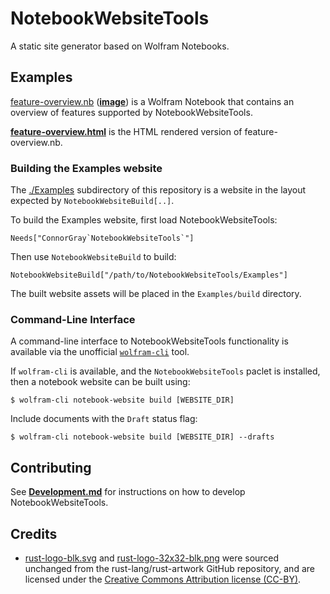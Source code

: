 # NotebookWebsiteTools

A static site generator based on Wolfram Notebooks.

## Examples

[feature-overview.nb](./Examples/Content/feature-overview.nb) ([**image**](./docs/images/feature-overview.nb.png.md))
is a Wolfram Notebook that contains an overview of features supported by NotebookWebsiteTools.

[**feature-overview.html**](https://www.wolframcloud.com/obj/connorg/Examples/NotebookWebsiteTools/feature-overview.html)
is the HTML rendered version of feature-overview.nb.

### Building the Examples website

The [./Examples](./Examples/) subdirectory of this repository is a website in the
layout expected by `NotebookWebsiteBuild[..]`.

To build the Examples website, first load NotebookWebsiteTools:

```wolfram
Needs["ConnorGray`NotebookWebsiteTools`"]
```

Then use `NotebookWebsiteBuild` to build:

```wolfram
NotebookWebsiteBuild["/path/to/NotebookWebsiteTools/Examples"]
```

The built website assets will be placed in the `Examples/build` directory.

### Command-Line Interface

A command-line interface to NotebookWebsiteTools functionality is available via
the unofficial [`wolfram-cli`](https://github.com/ConnorGray/wolfram-cli) tool.

If `wolfram-cli` is available, and the `NotebookWebsiteTools` paclet is
installed, then a notebook website can be built using:

```shell
$ wolfram-cli notebook-website build [WEBSITE_DIR]
```

Include documents with the `Draft` status flag:

```shell
$ wolfram-cli notebook-website build [WEBSITE_DIR] --drafts
```

## Contributing

See [**Development.md**](./docs/Development.md) for instructions on how to
develop NotebookWebsiteTools.

## Credits

* [rust-logo-blk.svg](./paclets/NotebookWebsiteTools/Assets/web_assets/rust-logo-blk.svg)
  and [rust-logo-32x32-blk.png](./paclets/NotebookWebsiteTools/Assets/Icons/rust-logo-32x32-blk.png)
  were sourced unchanged from the rust-lang/rust-artwork GitHub repository, and are licensed
  under the [Creative Commons Attribution license (CC-BY)](https://creativecommons.org/licenses/by/4.0/).
